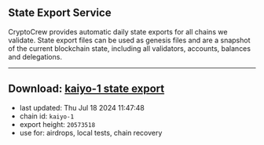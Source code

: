 ## State Export Service
CryptoCrew provides automatic daily state exports for all chains we validate. State export files can be used as genesis files and are a snapshot of the current blockchain state, including all validators, accounts, balances and delegations.

---
**Download: [kaiyo-1 state export](https://dl-eu2.ccvalidators.com/SERVICE/kujira/kaiyo-1_export_20573518.json)**
---

- last updated: Thu Jul 18 2024 11:47:48
- chain id: `kaiyo-1`
- export height: `20573518`
- use for: airdrops, local tests, chain recovery
